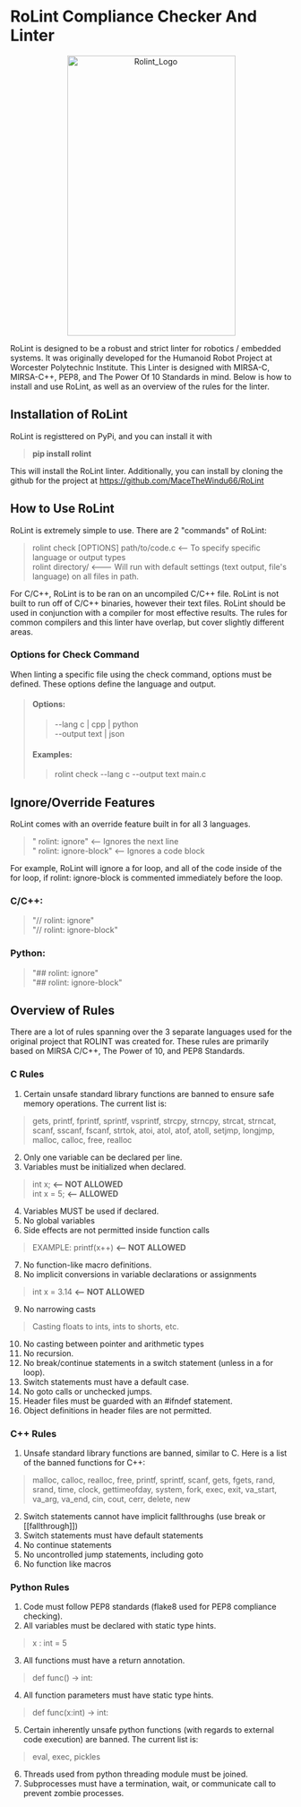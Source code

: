 # RoLint Compliance Checker And Linter

<p align="center">
 <img width="300" height="500" alt="Rolint_Logo" src="https://github.com/user-attachments/assets/318bd375-e821-4a63-91ef-9e9a4cf12fde" />
</p>


RoLint is designed to be a robust and strict linter for robotics / embedded systems. It was originally developed for the Humanoid Robot Project at Worcester Polytechnic Institute.
This Linter is designed with MIRSA-C, MIRSA-C++, PEP8, and The Power Of 10 Standards in mind. Below is how to install and use RoLint, as well as an overview of the rules for the linter.

## Installation of RoLint

RoLint is registtered on PyPi, and you can install it with  

 > **pip install rolint**

This will install the RoLint linter.
Additionally, you can install by cloning the github for the project at https://github.com/MaceTheWindu66/RoLint

## How to Use RoLint

RoLint is extremely simple to use. There are 2 "commands" of RoLint:

> rolint check [OPTIONS] path/to/code.c  <-- To specify specific language or output types   
> rolint directory/  <--- Will run with default settings (text output, file's language) on all files in path.

For C/C++, RoLint is to be ran on an uncompiled C/C++ file. RoLint is not built to run off of C/C++ binaries, however their text files. RoLint should be used in conjunction with a compiler for most effective results. The rules for common compilers and this linter have overlap, but cover slightly different areas. 

### Options for Check Command

When linting a specific file using the check command, options must be defined. These options define the language and output. 

> #### Options:
> 
> > --lang c | cpp | python  
> > --output text | json  
>
> #### Examples:
> >
> > rolint check --lang c --output text main.c  

## Ignore/Override Features

RoLint comes with an override feature built in for all 3 languages.  
> " rolint: ignore" <-- Ignores the next line  
> " rolint: ignore-block" <-- Ignores a code block

For example, RoLint will ignore a for loop, and all of the code inside of the for loop, if rolint: ignore-block is commented immediately before the loop.  

### C/C++:  
> "// rolint: ignore"  
> "// rolint: ignore-block"  
### Python:  
> "## rolint: ignore"  
> "## rolint: ignore-block"  

## Overview of Rules

There are a lot of rules spanning over the 3 separate languages used for the original project that ROLINT was created for. These rules are primarily
based on MIRSA C/C++, The Power of 10, and PEP8 Standards.

### C Rules  
1. Certain unsafe standard library functions are banned to ensure safe memory operations. The current list is:
> gets, printf, fprintf, sprintf, vsprintf, strcpy, strncpy, strcat, strncat, scanf, sscanf, fscanf, strtok, atoi, atol, atof, atoll, setjmp, longjmp, malloc, calloc, free, realloc  
2. Only one variable can be declared per line.
3. Variables must be initialized when declared.
> int x; **<-- NOT ALLOWED**  
> int x = 5; **<-- ALLOWED**
4. Variables MUST be used if declared.
5. No global variables
6. Side effects are not permitted inside function calls
> EXAMPLE: printf(x++) **<-- NOT ALLOWED**  
7. No function-like macro definitions.
8. No implicit conversions in variable declarations or assignments
> int x = 3.14 **<-- NOT ALLOWED**
9. No narrowing casts
> Casting floats to ints, ints to shorts, etc.
10. No casting between pointer and arithmetic types
11. No recursion.
12. No break/continue statements in a switch statement (unless in a for loop).
13. Switch statements must have a default case.
14. No goto calls or unchecked jumps.
15. Header files must be guarded with an #ifndef statement.
16. Object definitions in header files are not permitted.

### C++ Rules
1. Unsafe standard library functions are banned, similar to C. Here is a list of the banned functions for C++:  
> malloc, calloc, realloc, free,
        printf, sprintf, scanf, gets, fgets,
        rand, srand, time, clock, gettimeofday,
        system, fork, exec, exit,
        va_start, va_arg, va_end,
        cin, cout, cerr, delete, new
2. Switch statements cannot have implicit fallthroughs (use break or [[fallthrough]])
3. Switch statements must have default statements
4. No continue statements
5. No uncontrolled jump statements, including goto
6. No function like macros

### Python Rules  
1. Code must follow PEP8 standards (flake8 used for PEP8 compliance checking).
2. All variables must be declared with static type hints.
  > x : int = 5
3. All functions must have a return annotation.  
> def func() -> int:
4. All function parameters must have static type hints.
> def func(x:int) -> int:
5. Certain inherently unsafe python functions (with regards to external code execution) are banned. The current list is:
> eval, exec, pickles
6. Threads used from python threading module must be joined.
7. Subprocesses must have a termination, wait, or communicate call to prevent zombie processes.




